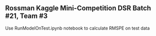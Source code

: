 ## Rossman Kaggle Mini-Competition DSR Batch #21, Team #3

Use RunModelOnTest.ipynb notebook to calculate RMSPE on test data

